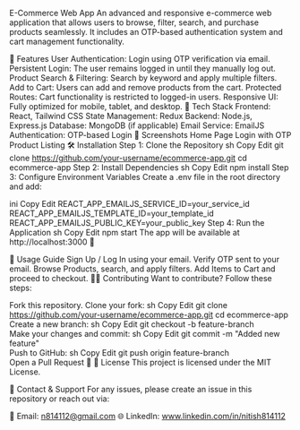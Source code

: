E-Commerce Web App
An advanced and responsive e-commerce web application that allows users to browse, filter, search, and purchase products seamlessly. It includes an OTP-based authentication system and cart management functionality.

🚀 Features
User Authentication: Login using OTP verification via email.
Persistent Login: The user remains logged in until they manually log out.
Product Search & Filtering: Search by keyword and apply multiple filters.
Add to Cart: Users can add and remove products from the cart.
Protected Routes: Cart functionality is restricted to logged-in users.
Responsive UI: Fully optimized for mobile, tablet, and desktop.
📌 Tech Stack
Frontend: React, Tailwind CSS
State Management: Redux
Backend: Node.js, Express.js
Database: MongoDB (if applicable)
Email Service: EmailJS
Authentication: OTP-based Login
📸 Screenshots
Home Page	Login with OTP	Product Listing
🛠 Installation
Step 1: Clone the Repository
sh
Copy
Edit
git clone https://github.com/your-username/ecommerce-app.git
cd ecommerce-app
Step 2: Install Dependencies
sh
Copy
Edit
npm install
Step 3: Configure Environment Variables
Create a .env file in the root directory and add:

ini
Copy
Edit
REACT_APP_EMAILJS_SERVICE_ID=your_service_id
REACT_APP_EMAILJS_TEMPLATE_ID=your_template_id
REACT_APP_EMAILJS_PUBLIC_KEY=your_public_key
Step 4: Run the Application
sh
Copy
Edit
npm start
The app will be available at http://localhost:3000 🚀

🛒 Usage Guide
Sign Up / Log In using your email.
Verify OTP sent to your email.
Browse Products, search, and apply filters.
Add Items to Cart and proceed to checkout.
👨‍💻 Contributing
Want to contribute? Follow these steps:

Fork this repository.
Clone your fork:
sh
Copy
Edit
git clone https://github.com/your-username/ecommerce-app.git
cd ecommerce-app
Create a new branch:
sh
Copy
Edit
git checkout -b feature-branch  
Make your changes and commit:
sh
Copy
Edit
git commit -m "Added new feature"  
Push to GitHub:
sh
Copy
Edit
git push origin feature-branch  
Open a Pull Request 🚀
📃 License
This project is licensed under the MIT License.

💬 Contact & Support
For any issues, please create an issue in this repository or reach out via:

📧 Email: n814112@gmail.com
🌐 LinkedIn: www.linkedin.com/in/nitish814112


